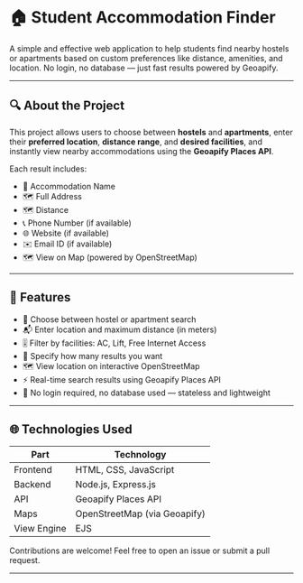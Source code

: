 # 🏠 Student Accommodation Finder

A simple and effective web application to help students find nearby hostels or apartments based on custom preferences like distance, amenities, and location. No login, no database — just fast results powered by Geoapify.

---

## 🔍 About the Project

This project allows users to choose between **hostels** and **apartments**, enter their **preferred location**, **distance range**, and **desired facilities**, and instantly view nearby accommodations using the **Geoapify Places API**.

Each result includes:
- 📍 Accommodation Name
- 🗺️ Full Address
- 🗺️ Distance
- 📞 Phone Number (if available)
- 🌐 Website (if available)
- ✉️ Email ID (if available)
- 🗺️ View on Map (powered by OpenStreetMap)

---

## 🚀 Features

- 🎯 Choose between hostel or apartment search
- 📬 Enter location and maximum distance (in meters)
- 🎚️ Filter by facilities: AC, Lift, Free Internet Access
- 🔢 Specify how many results you want
- 🗺️ View location on interactive OpenStreetMap
- ⚡ Real-time search results using Geoapify Places API
- 📄 No login required, no database used — stateless and lightweight

---

## 🌐 Technologies Used

| Part        | Technology             |
|-------------|------------------------|
| Frontend    | HTML, CSS, JavaScript  |
| Backend     | Node.js, Express.js    |
| API         | Geoapify Places API    |
| Maps        | OpenStreetMap (via Geoapify) |
| View Engine | EJS                    |



Contributions are welcome! Feel free to open an issue or submit a pull request.


---
